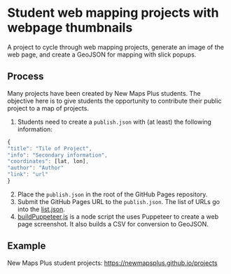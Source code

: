 # Student web mapping projects with webpage thumbnails

A project to cycle through web mapping projects, generate an image of the web page, and create a GeoJSON for mapping with slick popups.

## Process

Many projects have been created by New Maps Plus students. The objective here is to give students the opportunity to contribute their public project to a map of projects. 

1. Students need to create a `publish.json` with (at least) the following information: 

  ```js
  {
  "title": "Tile of Project",
  "info": "Secondary information",
  "coordinates": [lat, lon],
  "author": "Author"
  "link": "url"
  }
```
2. Place the `publish.json` in the root of the GitHub Pages repository. 
3. Submit the GitHub Pages URL to the `publish.json`. The list of URLs go into the [list.json](input/list.json).
4. [buildPuppeteer.js](buildPuppeteer.js) is a node script the uses Puppeteer to create a web page screenshot. It also builds a CSV for conversion to GeoJSON.

## Example

New Maps Plus student projects: https://newmapsplus.github.io/projects
